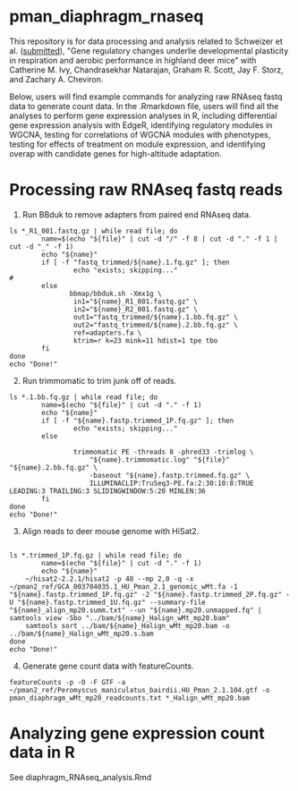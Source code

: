 # pman_diaphragm_rnaseq
This repository is for data processing and analysis related to Schweizer et al. ([submitted](https://doi.org/10.1101/2022.09.24.509328)), "Gene regulatory changes underlie developmental plasticity in respiration and aerobic performance in highland deer mice" with Catherine M. Ivy, Chandrasekhar Natarajan, Graham R. Scott, Jay F. Storz, and Zachary A. Cheviron. 

Below, users will find example commands for analyzing raw RNAseq fastq data to generate count data. In the .Rmarkdown file, users will find all the analyses to perform gene expression analyses in R, including differential gene expression analysis with EdgeR, identifying regulatory modules in WGCNA, testing for correlations of WGCNA modules with phenotypes, testing for effects of treatment on module expression, and identifying overap with candidate genes for high-altitude adaptation. 

# Processing raw RNAseq fastq reads

1. Run BBduk to remove adapters from paired end RNAseq data. 

```{bash}
ls *_R1_001.fastq.gz | while read file; do
        name=$(echo "${file}" | cut -d "/" -f 8 | cut -d "." -f 1 | cut -d "_" -f 1)
        echo "${name}"                                                                  
        if [ -f "fastq_trimmed/${name}.1.fq.gz" ]; then
                echo "exists; skipping..."                              #
        else
               bbmap/bbduk.sh -Xmx1g \
                in1="${name}_R1_001.fastq.gz" \
                in2="${name}_R2_001.fastq.gz" \
                out1="fastq_trimmed/${name}.1.bb.fq.gz" \
                out2="fastq_trimmed/${name}.2.bb.fq.gz" \
                ref=adapters.fa \
                ktrim=r k=23 mink=11 hdist=1 tpe tbo
        fi
done         
echo "Done!"

```
2. Run trimmomatic to trim junk off of reads. 

```{unix}
ls *.1.bb.fq.gz | while read file; do 
        name=$(echo "${file}" | cut -d "." -f 1) 		
        echo "${name}" 
        if [ -f "${name}.fastp.trimmed_1P.fq.gz" ]; then 		
                echo "exists; skipping..."				
        else

                trimmomatic PE -threads 8 -phred33 -trimlog \
                	"${name}.trimmomatic.log" "${file}" "${name}.2.bb.fq.gz" \
                	-baseout "${name}.fastp.trimmed.fq.gz" \
                	ILLUMINACLIP:TruSeq3-PE.fa:2:30:10:8:TRUE LEADING:3 TRAILING:3 SLIDINGWINDOW:5:20 MINLEN:36 
        fi
done
echo "Done!"
```
3. Align reads to deer mouse genome with HiSat2. 

```{unix}

ls *.trimmed_1P.fq.gz | while read file; do 
        name=$(echo "${file}" | cut -d "." -f 1) 		
        echo "${name}" 									
	~/hisat2-2.2.1/hisat2 -p 48 --mp 2,0 -q -x ~/pman2_ref/GCA_003704035.1_HU_Pman_2.1_genomic_wMt.fa -1 "${name}.fastp.trimmed_1P.fq.gz" -2 "${name}.fastp.trimmed_2P.fq.gz" -U "${name}.fastp.trimmed_1U.fq.gz" --summary-file "${name}_align_mp20.summ.txt" --un "${name}.mp20.unmapped.fq" | samtools view -Sbo "../bam/${name}_Halign_wMt_mp20.bam" 
	samtools sort ../bam/${name}_Halign_wMt_mp20.bam -o ../bam/${name}_Halign_wMt_mp20.s.bam
done
echo "Done!" 

```

4. Generate gene count data with featureCounts. 

```{unix}
featureCounts -p -O -F GTF -a ~/pman2_ref/Peromyscus_maniculatus_bairdii.HU_Pman_2.1.104.gtf -o pman_diaphragm_wMt_mp20_readcounts.txt *_Halign_wMt_mp20.bam
```

# Analyzing gene expression count data in R

See diaphragm_RNAseq_analysis.Rmd
